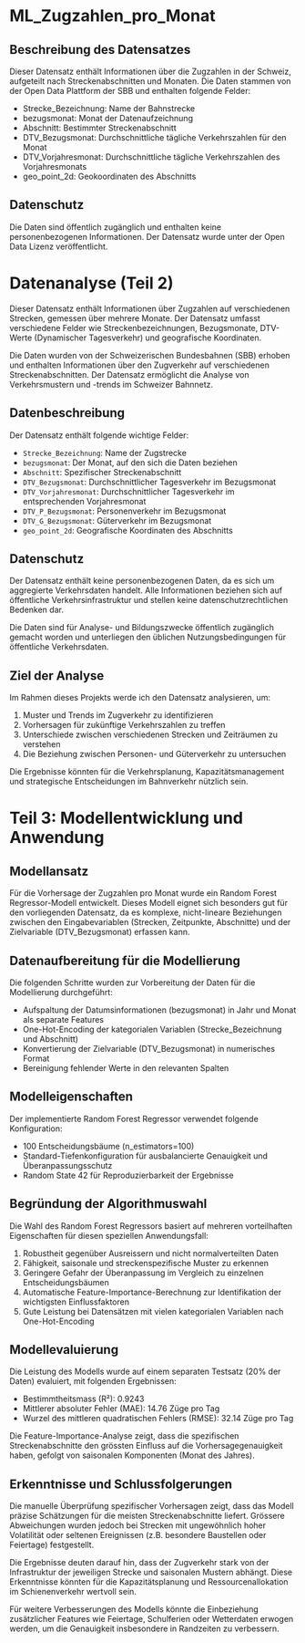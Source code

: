 # ML_Zugzahlen_pro_Monat

## Beschreibung des Datensatzes
Dieser Datensatz enthält Informationen über die Zugzahlen in der Schweiz, aufgeteilt nach Streckenabschnitten und Monaten.
Die Daten stammen von der Open Data Plattform der SBB und enthalten folgende Felder:

- Strecke_Bezeichnung: Name der Bahnstrecke
- bezugsmonat: Monat der Datenaufzeichnung
- Abschnitt: Bestimmter Streckenabschnitt
- DTV_Bezugsmonat: Durchschnittliche tägliche Verkehrszahlen für den Monat
- DTV_Vorjahresmonat: Durchschnittliche tägliche Verkehrszahlen des Vorjahresmonats
- geo_point_2d: Geokoordinaten des Abschnitts

## Datenschutz
Die Daten sind öffentlich zugänglich und enthalten keine personenbezogenen Informationen. 
Der Datensatz wurde unter der Open Data Lizenz veröffentlicht.


# Datenanalyse (Teil 2)

Dieser Datensatz enthält Informationen über Zugzahlen auf verschiedenen Strecken, gemessen über mehrere Monate. Der Datensatz umfasst verschiedene Felder wie Streckenbezeichnungen, Bezugsmonate, DTV-Werte (Dynamischer Tagesverkehr) und geografische Koordinaten.

Die Daten wurden von der Schweizerischen Bundesbahnen (SBB) erhoben und enthalten Informationen über den Zugverkehr auf verschiedenen Streckenabschnitten. Der Datensatz ermöglicht die Analyse von Verkehrsmustern und -trends im Schweizer Bahnnetz.

## Datenbeschreibung

Der Datensatz enthält folgende wichtige Felder:
- `Strecke_Bezeichnung`: Name der Zugstrecke
- `bezugsmonat`: Der Monat, auf den sich die Daten beziehen
- `Abschnitt`: Spezifischer Streckenabschnitt
- `DTV_Bezugsmonat`: Durchschnittlicher Tagesverkehr im Bezugsmonat
- `DTV_Vorjahresmonat`: Durchschnittlicher Tagesverkehr im entsprechenden Vorjahresmonat
- `DTV_P_Bezugsmonat`: Personenverkehr im Bezugsmonat
- `DTV_G_Bezugsmonat`: Güterverkehr im Bezugsmonat
- `geo_point_2d`: Geografische Koordinaten des Abschnitts

## Datenschutz

Der Datensatz enthält keine personenbezogenen Daten, da es sich um aggregierte Verkehrsdaten handelt. Alle Informationen beziehen sich auf öffentliche Verkehrsinfrastruktur und stellen keine datenschutzrechtlichen Bedenken dar.

Die Daten sind für Analyse- und Bildungszwecke öffentlich zugänglich gemacht worden und unterliegen den üblichen Nutzungsbedingungen für öffentliche Verkehrsdaten.

## Ziel der Analyse

Im Rahmen dieses Projekts werde ich den Datensatz analysieren, um:
1. Muster und Trends im Zugverkehr zu identifizieren
2. Vorhersagen für zukünftige Verkehrszahlen zu treffen
3. Unterschiede zwischen verschiedenen Strecken und Zeiträumen zu verstehen
4. Die Beziehung zwischen Personen- und Güterverkehr zu untersuchen

Die Ergebnisse könnten für die Verkehrsplanung, Kapazitätsmanagement und strategische Entscheidungen im Bahnverkehr nützlich sein.

# Teil 3: Modellentwicklung und Anwendung

## Modellansatz
Für die Vorhersage der Zugzahlen pro Monat wurde ein Random Forest Regressor-Modell entwickelt. Dieses Modell eignet sich besonders gut für den vorliegenden Datensatz, da es komplexe, nicht-lineare Beziehungen zwischen den Eingabevariablen (Strecken, Zeitpunkte, Abschnitte) und der Zielvariable (DTV_Bezugsmonat) erfassen kann.

## Datenaufbereitung für die Modellierung
Die folgenden Schritte wurden zur Vorbereitung der Daten für die Modellierung durchgeführt:
- Aufspaltung der Datumsinformationen (bezugsmonat) in Jahr und Monat als separate Features
- One-Hot-Encoding der kategorialen Variablen (Strecke_Bezeichnung und Abschnitt)
- Konvertierung der Zielvariable (DTV_Bezugsmonat) in numerisches Format
- Bereinigung fehlender Werte in den relevanten Spalten

## Modelleigenschaften
Der implementierte Random Forest Regressor verwendet folgende Konfiguration:
- 100 Entscheidungsbäume (n_estimators=100)
- Standard-Tiefenkonfiguration für ausbalancierte Genauigkeit und Überanpassungsschutz
- Random State 42 für Reproduzierbarkeit der Ergebnisse

## Begründung der Algorithmuswahl
Die Wahl des Random Forest Regressors basiert auf mehreren vorteilhaften Eigenschaften für diesen speziellen Anwendungsfall:
1. Robustheit gegenüber Ausreissern und nicht normalverteilten Daten
2. Fähigkeit, saisonale und streckenspezifische Muster zu erkennen
3. Geringere Gefahr der Überanpassung im Vergleich zu einzelnen Entscheidungsbäumen
4. Automatische Feature-Importance-Berechnung zur Identifikation der wichtigsten Einflussfaktoren
5. Gute Leistung bei Datensätzen mit vielen kategorialen Variablen nach One-Hot-Encoding

## Modellevaluierung
Die Leistung des Modells wurde auf einem separaten Testsatz (20% der Daten) evaluiert, mit folgenden Ergebnissen:
- Bestimmtheitsmass (R²): 0.9243
- Mittlerer absoluter Fehler (MAE): 14.76 Züge pro Tag
- Wurzel des mittleren quadratischen Fehlers (RMSE): 32.14 Züge pro Tag

Die Feature-Importance-Analyse zeigt, dass die spezifischen Streckenabschnitte den grössten Einfluss auf die Vorhersagegenauigkeit haben, gefolgt von saisonalen Komponenten (Monat des Jahres).

## Erkenntnisse und Schlussfolgerungen
Die manuelle Überprüfung spezifischer Vorhersagen zeigt, dass das Modell präzise Schätzungen für die meisten Streckenabschnitte liefert. Grössere Abweichungen wurden jedoch bei Strecken mit ungewöhnlich hoher Volatilität oder seltenen Ereignissen (z.B. besondere Baustellen oder Feiertage) festgestellt.

Die Ergebnisse deuten darauf hin, dass der Zugverkehr stark von der Infrastruktur der jeweiligen Strecke und saisonalen Mustern abhängt. Diese Erkenntnisse könnten für die Kapazitätsplanung und Ressourcenallokation im Schienenverkehr wertvoll sein.

Für weitere Verbesserungen des Modells könnte die Einbeziehung zusätzlicher Features wie Feiertage, Schulferien oder Wetterdaten erwogen werden, um die Genauigkeit insbesondere in Randzeiten zu verbessern.
